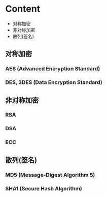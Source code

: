 # Content
- 对称加密
- 非对称加密
- 散列(签名)

## 对称加密
### AES (Advanced Encryption Standard)
### DES, 3DES (Data Encryption Standard)

## 非对称加密
### RSA
### DSA
### ECC

## 散列(签名)
### MD5 (Message-Digest Algorithm 5)
### SHA1 (Secure Hash Algorithm)
